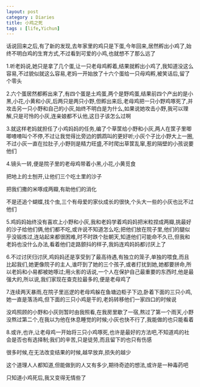 ```yaml
---
layout: post
category : Diaries
title: 小鸡之死
tags : [life,Yichun]
---
```


话说回来之后,有了新的发现,去年家里的鸡只是下蛋,今年回来,居然孵出小鸡了,始终不明白鸡的生育方式,不过看到可爱的小鸡,也就想不了那么远了

 

1.听老妈说,她只是拿了几个蛋,让一只老母鸡孵着,结果就孵出小鸡了,我知道没这么容易,不过貌似就这么容易,老妈一开始放了十六个蛋给一只母鸡孵,被笑话后,留了个零头

 

2.六个蛋居然都孵出来了,有四个蛋是土鸡蛋,两个是野鸡蛋,结果前四个产出的是小黑,小花,小黄和小灰,后两只是两只小野,但孵出来后,老母鸡把一只小野鸡啄死了,并攻击另一只小野和自己的小灰,始终不明白是为什么,如果说她攻击小野,我可以理解,只是可怜的小灰,连亲娘都不认他,这日子该怎么过啊


3.就这样老妈就担任了小鸡妈妈的任务,编了个草筐给小野和小灰,两人在筐子里唧唧喳喳叫个不停,不过让我觉得比旁边的鹦鹉叫的更好听;小灰个子比小野大上一圈,不过小灰一直在拉肚子,小野则是精力旺盛,不时爬出草筐乱窜,惹的隔壁的小孩说要他们

 

4.镜头一转,便是院子里的老母鸡带着小黑,小花,小黄觅食

 

把地上的土刨开,让他们三个吃土里的沙子

把我们撒的米啄成两瓣,有助他们的消化

不是还追个蝴蝶,找个虫,三个有母爱的家伙成长的很快,个头大一些的小灰也比不过他们

 

5.鸡妈妈始终没有喜欢上小野和小灰,我和老妈学着鸡妈妈把米粒捏成两瓣,挑最好的沙子给他们俩,他们都不吃,或许说不知道怎么吃;把他们放在院子里,他们的腿似乎没锻炼过,连站起来都很困难,时不时跌个肚朝天,知道他们可能命不久已,但我和老妈也没什么办法,看着他们走路颤抖的样子,我妈连鸡妈妈都讨厌上了

 

6.不过讨厌归讨厌,鸡妈妈还是享受到了最高待遇,有独立的笼子,单独的喂食,而且比起我们,她更像院子的主人,谁吓到了她的三个孩子,或者打扰到她,她都要拼命,所以老妈和小易都被她啄过;用火影的话说,一个人在保护自己最重要的东西时,他是最强大的,所以说,我们家现在查克拉最多的,便是老母鸡了

 

7.连续两天暴雨,在院子里巡逻的老母鸡躲在鱼塘边柜子下边,卧着下面的三只小鸡,她一直是落汤鸡,但下面的三只小鸡是干的,老妈转移他们一家四口的时候说

 

没鸡照顾的小野和小灰则暂时由我照看,在我房里歇了一宿,熬过了第一个雨天,小野没熬过第二个,在我以为他在休息睡觉的时候;小灰也快不行了,我能做的也只能看着

 

8.或许,也许,让老母鸡一开始将三只小鸡啄死,也许是最好的方法吧,不知道鸡的社会是否也有选择制;我们的辛苦,只是徒劳,而且留下的也只有伤感

 

很多时候,在无法改变结果的时候,越早放弃,损失的越少

 

这个道理人人都知道,但能做到的人又有多少,期待奇迹的想法,或许是一种毒药吧

 

只知道小鸡死后,我又变得无情些了
